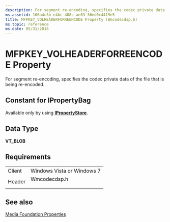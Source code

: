 ```yaml
---
description: For segment re-encoding, specifies the codec private data of the file that is being re-encoded.
ms.assetid: 166a4c3b-e4bc-408c-ae83-36ed0c4419e5
title: MFPKEY_VOLHEADERFORREENCODE Property (Wmcodecdsp.h)
ms.topic: reference
ms.date: 05/31/2018
---
```


# MFPKEY\_VOLHEADERFORREENCODE Property

For segment re-encoding, specifies the codec private data of the file that is being re-encoded.

## Constant for IPropertyBag

Available only by using [**IPropertyStore**](/windows/win32/api/propsys/nn-propsys-ipropertystore).

## Data Type

**VT\_BLOB**

## Requirements



|                   |                                                                                         |
|-------------------|-----------------------------------------------------------------------------------------|
| Client<br/> | Windows Vista or Windows 7<br/>                                                   |
| Header<br/> | <dl> <dt>Wmcodecdsp.h</dt> </dl> |



## See also

<dl> <dt>

[Media Foundation Properties](media-foundation-properties.md)
</dt> </dl>

 

 
